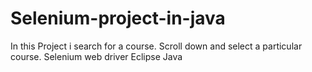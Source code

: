 # Selenium-project-in-java

In this Project i search for a course. Scroll down and select a particular course.
Selenium web driver
Eclipse 
Java

